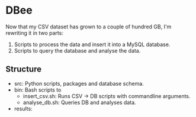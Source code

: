 # DBee

Now that my CSV dataset has grown to a couple of hundred GB, I'm rewriting it in two parts:

1. Scripts to process the data and insert it into a MySQL database.
2. Scripts to query the database and analyse the data.

## Structure

- src: Python scripts, packages and database schema.
- bin: Bash scripts to
    - insert_csv.sh: Runs CSV -> DB scripts with commandline arguments.
    - analyse_db.sh: Queries DB and analyses data.
- results:
